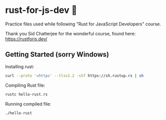 # rust-for-js-dev 🦀

Practice files used while following "Rust for JavaScript Developers" course.

Thank you Sid Chatterjee for the wonderful course, found here: https://rustforjs.dev/

## Getting Started (sorry Windows)

Installing rust:

```bash
curl --proto '=https' --tlsv1.2 -sSf https://sh.rustup.rs | sh
```

Compiling Rust file:

```bash
rustc hello-rust.rs
```

Running compiled file:
```bash
./hello-rust
```